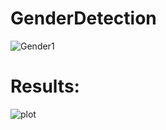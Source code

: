 # GenderDetection

![Gender1](https://user-images.githubusercontent.com/98788987/215615787-57d03b7d-26a5-4cd2-8008-25047b2ee56e.png)

# Results:
![plot](https://user-images.githubusercontent.com/98788987/215616262-023cb0bd-3dc2-4ffd-ab76-ef6b794206c4.png)


